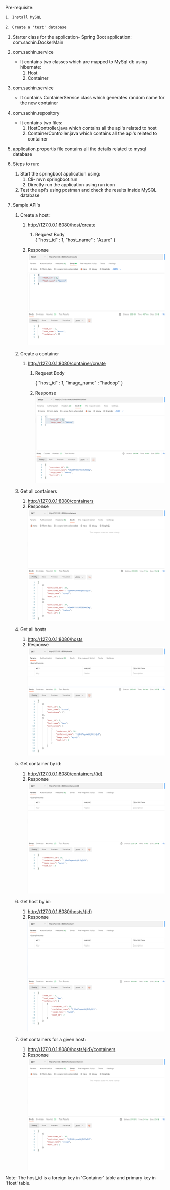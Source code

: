 Pre-requisite:

    1. Install MySQL

    2. Create a 'test' database



1. Starter class for the application- Spring Boot application:  com.sachin.DockerMain

2. com.sachin.service

    - It contains two classes which are mapped to MySql db using hibernate:
        1. Host 
        2. Container
    
3.  com.sachin.service
    - It contains ContainerService class which generates random name for the new container
    
4. com.sachin.repository
    - It contains two files:
        1. HostController.java which contains all the api's related to host
        2. ContainerController.java which contains all the api's related to container
    
5. application.propertis file contains all the details related to mysql database


6. Steps to run:
   
    1. Start the springboot application using:
        1. Cli-  mvn springboot:run
        2. Directly run the application using run icon
    2. Test the api's using postman and check the results inside MySQL database
    

7. Sample API's
    1. Create a host:
        1. http://127.0.0.1:8080/host/create
            1. Request Body  
            {
           "host_id" : 1,
           "host_name" : "Azure"
           }
               
        2. Response
        ![img_1.png](img_1.png)
       
    2. Create a container
       1. http://127.0.0.1:8080/container/create
            1. Request Body
               
               {
               "host_id" : 1,
               "image_name" : "hadoop"
               }
               
            2. Response
            ![img.png](img.png)
               
    3. Get all containers
        1. http://127.0.0.1:8080/containers
        2. Response
        ![img_3.png](img_3.png)
    4. Get all hosts
        1. http://127.0.0.1:8080/hosts
        2. Response
        ![img_2.png](img_2.png)
    5. Get container by id:
        1. http://127.0.0.1:8080/containers/{id}
        2. Response
        ![img_5.png](img_5.png)
    6. Get host by id:
        1. http://127.0.0.1:8080/hosts/{id}
        2. Response
        ![img_4.png](img_4.png)
    7. Get containers for a given host:
        1. http://127.0.0.1:8080/hosts/{id}/containers
        2. Response
        ![img_6.png](img_6.png)
           

Note: The host_id  is a foreign key in 'Container' table and primary key in 'Host' table.
    
